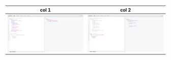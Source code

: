 | col 1                                          | col 2                                       |
| ---------------------------------------------- | ------------------------------------------- |
| <img src="./mutation-graphql.png" width="250"> | <img src="./query-graphql.png" width="250"> |
